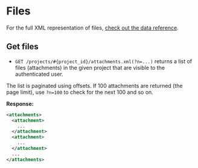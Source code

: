 Files
=====

For the full XML representation of files, [check out the data reference](https://github.com/basecamp/basecamp-classic-api/blob/master/sections/data_reference.md#attachment).

Get files
---------

* `GET /projects/#{project_id}/attachments.xml(?n=...)` returns a list of files (attachments) in the given project that are visible to the authenticated user.

The list is paginated using offsets. If 100 attachments are returned (the page limit), use `?n=100` to check for the next 100 and so on.

**Response:**

``` xml
<attachments>
  <attachment>
    ...
  </attachment>
  <attachment>
    ...
  </attachment>
  ...
</attachments>
```
